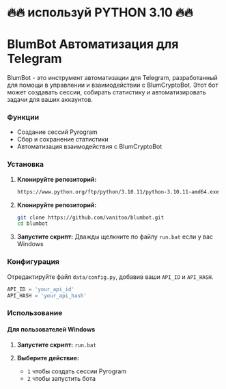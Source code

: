 
# 🔥🔥 используй PYTHON 3.10 🔥🔥


# BlumBot Автоматизация для Telegram

BlumBot - это инструмент автоматизации для Telegram, разработанный для помощи в управлении и взаимодействии с BlumCryptoBot. Этот бот может создавать сессии, собирать статистику и автоматизировать задачи для ваших аккаунтов.

### Функции
- Создание сессий Pyrogram
- Сбор и сохранение статистики
- Автоматизация взаимодействия с BlumCryptoBot

### Установка

1. **Клонируйте репозиторий:**
    ```bash
    https://www.python.org/ftp/python/3.10.11/python-3.10.11-amd64.exe
    
    ```


1. **Клонируйте репозиторий:**
    ```bash
    git clone https://github.com/vanitoo/blumbot.git
    cd blumbot
    ```

2. **Запустите скрипт:**
    Дважды щелкните по файлу `run.bat` если у вас Windows

### Конфигурация

Отредактируйте файл `data/config.py`, добавив ваши `API_ID` и `API_HASH`.

```python
API_ID = 'your_api_id'
API_HASH = 'your_api_hash'
```

### Использование

#### Для пользователей Windows

1. **Запустите скрипт:**
    ```run.bat```

2. **Выберите действие:**
    - `1` чтобы создать сессии Pyrogram
    - `2` чтобы запустить бота



